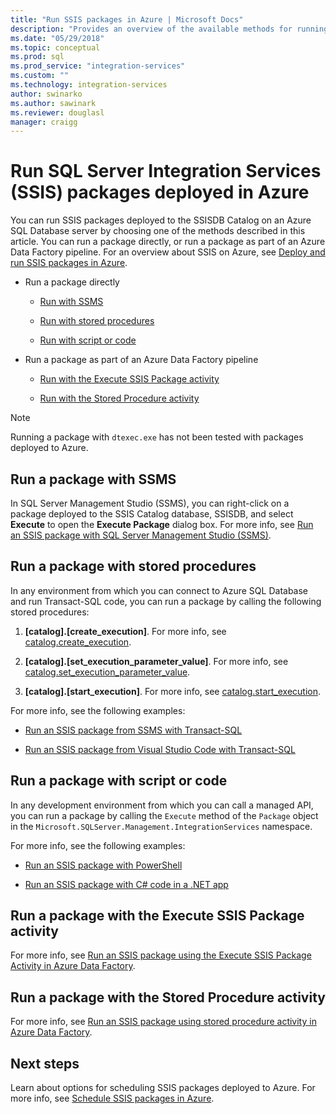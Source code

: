 ```yaml
---
title: "Run SSIS packages in Azure | Microsoft Docs"
description: "Provides an overview of the available methods for running SSIS packages deployed to Azure SQL Database."
ms.date: "05/29/2018"
ms.topic: conceptual
ms.prod: sql
ms.prod_service: "integration-services"
ms.custom: ""
ms.technology: integration-services
author: swinarko
ms.author: sawinark
ms.reviewer: douglasl
manager: craigg
---
```

# Run SQL Server Integration Services (SSIS) packages deployed in Azure

You can run SSIS packages deployed to the SSISDB Catalog on an Azure SQL Database server by choosing one of the methods described in this article. You can run a package directly, or run a package as part of an Azure Data Factory pipeline. For an overview about SSIS on Azure, see [Deploy and run SSIS packages in Azure](ssis-azure-lift-shift-ssis-packages-overview.md).

- Run a package directly

  - [Run with SSMS](#ssms)

  - [Run with stored procedures](#sproc)

  - [Run with script or code](#script)

- Run a package as part of an Azure Data Factory pipeline

  - [Run with the Execute SSIS Package activity](#exec_activity)

  - [Run with the Stored Procedure activity](#sproc_activity)

> [!NOTE]
> Running a package with `dtexec.exe` has not been tested with packages deployed to Azure.

## <a name="ssms"></a> Run a package with SSMS

In SQL Server Management Studio (SSMS), you can right-click on a package deployed to the SSIS Catalog database, SSISDB, and select **Execute** to open the **Execute Package** dialog box. For more info, see [Run an SSIS package with SQL Server Management Studio (SSMS)](../ssis-quickstart-run-ssms.md).

## <a name="sproc"></a> Run a package with stored procedures

In any environment from which you can connect to Azure SQL Database and run Transact-SQL code, you can run a package by calling the following stored procedures:

1. **[catalog].[create_execution]**. For more info, see [catalog.create_execution](../system-stored-procedures/catalog-create-execution-ssisdb-database.md).

2. **[catalog].[set_execution_parameter_value]**. For more info, see [catalog.set_execution_parameter_value](../system-stored-procedures/catalog-set-execution-parameter-value-ssisdb-database.md).

3. **[catalog].[start_execution]**. For more info, see [catalog.start_execution](../system-stored-procedures/catalog-start-execution-ssisdb-database.md).

For more info, see the following examples:

- [Run an SSIS package from SSMS with Transact-SQL](../ssis-quickstart-run-tsql-ssms.md)

- [Run an SSIS package from Visual Studio Code with Transact-SQL](../ssis-quickstart-run-tsql-vscode.md)

## <a name="script"></a> Run a package with script or code

In any development environment from which you can call a managed API, you can run a package by calling the `Execute` method of the `Package` object in the `Microsoft.SQLServer.Management.IntegrationServices` namespace.

For more info, see the following examples:

- [Run an SSIS package with PowerShell](../ssis-quickstart-run-powershell.md)

- [Run an SSIS package with C# code in a .NET app](../ssis-quickstart-run-dotnet.md)

## <a name="exec_activity"></a> Run a package with the Execute SSIS Package activity

For more info, see [Run an SSIS package using the Execute SSIS Package Activity in Azure Data Factory](https://docs.microsoft.com/azure/data-factory/how-to-invoke-ssis-package-ssis-activity).

## <a name="sproc_activity"></a> Run a package with the Stored Procedure activity

For more info, see [Run an SSIS package using stored procedure activity in Azure Data Factory](https://docs.microsoft.com/azure/data-factory/how-to-invoke-ssis-package-stored-procedure-activity).

## Next steps

Learn about options for scheduling SSIS packages deployed to Azure. For more info, see [Schedule SSIS packages in Azure](ssis-azure-schedule-packages.md).
